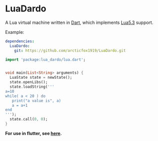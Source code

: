 # LuaDardo

A Lua virtual machine written in [Dart](https://github.com/dart-lang/sdk), which implements [Lua5.3](http://www.lua.org/manual/5.3/) support.

Example:

```yaml
dependencies:
  LuaDardo:
    git: https://github.com/arcticfox1919/LuaDardo.git
```

```dart
import 'package:lua_dardo/lua.dart';


void main(List<String> arguments) {
  LuaState state = newState();
  state.openLibs();
  state.loadString('''
a=10
while( a < 20 ) do
   print("a value is", a)
   a = a+1
end
''');
  state.call(0, 0);
}
```

**For use in flutter, see [here](https://github.com/arcticfox1919/libd_flutter).**
